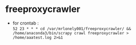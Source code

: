 # freeproxycrawler
- for crontab :  
`52 23 * * * cd /var/mrlonely001/freeproxycrawler/ && /home/anaconda3/bin/scrapy crawl freeproxycrawler > /home/aaatest.log 2>&1`
